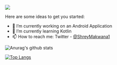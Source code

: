 ![](https://komarev.com/ghpvc/?username=Mr-Developer2204)

Here are some ideas to get you started:

- 🔭 I’m currently working on an Android Application
- 🌱 I’m currently learning Kotlin
- 📫 How to reach me: Twitter -
<a class="twitter-mention-button"
  href="https://twitter.com/ShreyMakwana1"
  data-size="large">
  @ShreyMakwana1</a>
  
![Anurag's github stats](https://github-readme-stats.vercel.app/api?username=Mr-Developer2204&theme=dark&show_icons=true)

[![Top Langs](https://github-readme-stats.vercel.app/api/top-langs/?username=Mr-Developer2204)](https://github.com/Mr-Developer2204/github-readme-stats)
